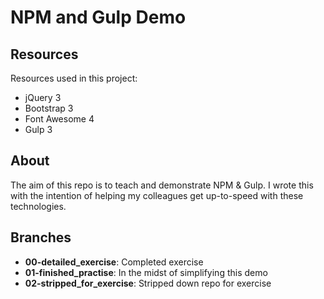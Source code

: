# NPM and Gulp Demo

## Resources

Resources used in this project:

* jQuery 3
* Bootstrap 3
* Font Awesome 4
* Gulp 3

## About

The aim of this repo is to teach and demonstrate NPM & Gulp.
I wrote this with the intention of helping my colleagues get up-to-speed with these technologies.

## Branches
* **00-detailed_exercise**: Completed exercise
* **01-finished_practise**: In the midst of simplifying this demo
* **02-stripped_for_exercise**: Stripped down repo for exercise
